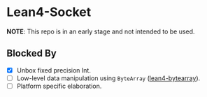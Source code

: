 # Lean4-Socket

**NOTE**: This repo is in an early stage and not intended to be used.

## Blocked By

- [x] Unbox fixed precision Int.
- [ ] Low-level data manipulation using `ByteArray` ([lean4-bytearray]()).
- [ ] Platform specific elaboration.